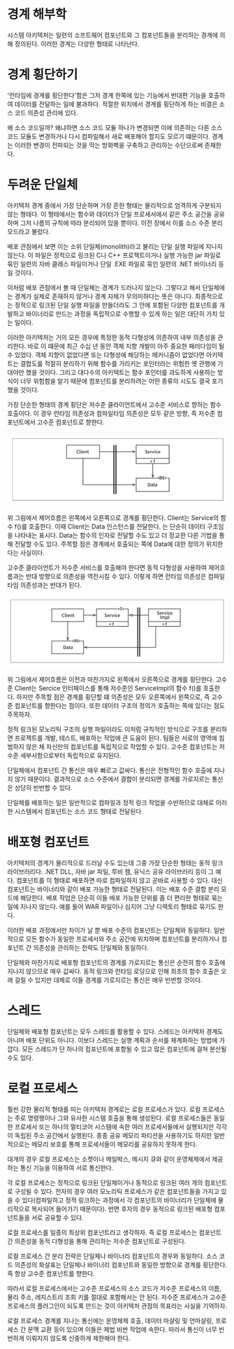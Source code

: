 # **경계 해부학**  
시스템 아키텍처는 일련의 소프트웨어 컴포넌트와 그 컴포넌트들을 분리하는 경계에 의해 정의된다. 이러한 경계는 다양한 형태로 나타난다.  
  
# **경계 횡단하기**  
'런타임에 경계를 횡단한다'함은 그저 경계 한쪽에 있는 기능에서 반대편 기능을 호출하여 데이터를 전달하는 일에 불과하다. 적절한 위치에서 경계를 횡단하게 
하는 비결은 소스 코드 의존성 관리에 있다.  
  
왜 소스 코드일까? 왜냐하면 소스 코드 모듈 하나가 변경되면 이에 의존하는 다른 소스 코드 모듈도 변경하거나 다시 컴파일해서 새로 배포해야 할지도 
모르기 떄문이다. 경계는 이러한 변경이 전파되는 것을 막는 방화벽을 구축하고 관리하는 수단으로써 존재한다.  
  
# **두려운 단일체**  
아키텍처 경계 중에서 가장 단순하며 가장 흔한 형태는 물리적으로 엄격하게 구분되지 않는 형태다. 이 형태에서는 함수와 데이터가 단일 프로세서에서 같은 
주소 공간을 공유하며 그저 나름의 규칙에 따라 분리되어 있을 뿐이다. 이전 장에서 이를 소스 수준 분리 모드라고 불렀다.  
  
배포 관점에서 보면 이는 소위 단일체(monolith)라고 불리는 단일 실행 파일에 지나지 않는다. 이 파일은 정적으로 링크된 C나 C++ 프로젝트이거나 실행 
가능한 jar 파일로 묶인 일련의 자바 클래스 파일이거나 단일 .EXE 파일로 묶인 일련의 .NET 바이너리 등일 것이다.  
  
이처럼 배포 관점에서 볼 때 단일체는 경계가 드러나지 않는다. 그렇다고 해서 단일체에는 경계가 실제로 존재하지 않거나 경계 자체가 무의미하다는 뜻은 
아니다. 최종적으로는 정적으로 링크된 단일 실행 파일을 만들더라도 그 안에 포함된 다양한 컴포넌트를 개발하고 바이너리로 만드는 과정을 독립적으로 
수행할 수 있게 하는 일은 대단히 가치 있는 일이다.  
  
이러한 아키텍처는 거의 모든 경우에 특정한 동적 다형성에 의존하여 내부 의존성을 관리한다. 바로 이 떄문에 최근 수십 년 동안 객체 지향 개발이 아주 
중요한 패러다임이 될 수 있었다. 객체 지향이 없었다면 또는 다형성에 해당하는 메커니즘이 없었다면 아키텍트는 결합도를 적절히 분리하기 위해 함수를 가리키는 
포인터라는 위험한 옛 관행에 기대야만 했을 것이다. 그리고 대다수의 아키텍트는 함수 포인터를 과도하게 사용하는 방식이 너무 위험함을 알기 때문에 
컴포넌트를 분리하려는 어떤 종류의 시도도 결국 포기했을 것이다.  
  
가장 단순한 형태의 경계 횡단은 저수준 클라이언트에서 고수준 서비스로 향하는 함수 호출이다. 이 경우 런타임 의존성과 컴파일타임 의존성은 모두 같은 방향, 
즉 저수준 컴포넌트에서 고수준 컴포넌트로 향한다.  
  
![img.png](image/img.png)  
  
위 그림에서 제어흐름은 왼쪽에서 오른쪽으로 경계를 횡단한다. Client는 Service의 함수 f()를 호출한다. 이때 Client는 Data 인스턴스를 전달한다. 
<DS>는 단순히 데이터 구조임을 나타내는 표시다. Data는 함수의 인자로 전달할 수도 있고 더 정교한 다른 기법을 통해 전달할 수도 있다. 주목할 점은 
경계에서 호출되는 쪽에 Data에 대한 정의가 위치한다는 사실이다.  
  
고수준 클라이언트가 저수준 서비스를 호출해야 한다면 동적 다형성을 사용하여 제어흐름과는 반대 방향으로 의존성을 역전시킬 수 있다. 이렇게 하면 런타임 
의존성은 컴파일타임 의존성과는 반대가 된다.  
  
![img.png](image/img2.png)  
  
위 그림에서 제어흐름은 이전과 마찬가지로 왼쪽에서 오른쪽으로 경계를 횡단한다. 고수준 Client는 Sercice 인터페이스를 통해 저수준인 ServiceImpl의 
함수 f()를 호출한다. 하지만 주목할 점은 경계를 횡단할 떄 의존성은 모두 오른쪽에서 왼쪽으로, 즉 고수준 컴포넌트를 향한다는 점이다. 또한 데이터 구조의 
정의가 호출하는 쪽에 있다는 점도 주목하자.  
  
정적 링크된 모노리틱 구조의 실행 파일이라도 이처럼 규칙적인 방식으로 구조를 분리하면 프로젝트를 개발, 테스트, 배포하는 작업에 큰 도움이 된다. 
팀들은 서로의 영역에 침범하지 않은 채 자신만의 컴포넌트를 독립적으로 작업할 수 있다. 고수준 컴포넌트는 저수준 세부사항으로부터 독립적으로 유지된다.  
  
단일체에서 컴포넌트 간 통신은 매우 빠르고 값싸다. 통신은 전형적인 함수 호출에 지나지 않기 때문이다. 결과적으로 소스 수준에서 결합이 분리되면 
경계를 가로지르는 통신은 상당히 빈번할 수 있다.  
  
단일체를 배포하는 일은 일반적으로 컴파일과 정적 링크 작업을 수반하므로 대체로 이러한 시스템에서 컴포넌트는 소스 코드 형태로 전달된다.  
  
# **배포형 컴포넌트**  
아키텍처의 경계가 물리적으로 드러날 수도 있는데 그중 가장 단순한 형태는 동적 링크 라이브러리다. .NET DLL, 자바 jar 파일, 루비 젬, 유닉스 공유 
라이브러리 등이 그 예다. 컴포넌트를 이 형태로 배포하면 따로 컴파일하지 않고 곧바로 사용할 수 있다. 대신 컴포넌트는 바이너리와 같이 배포 가능한 형태로 
전달된다. 이는 배포 수준 결합 분리 모드에 해당한다. 배포 작업은 단순히 이들 배포 가능한 단위를 좀 더 편리한 형태로 묶는 일에 지나지 않는다. 
예를 들어 WAR 파일이나 심지어 그냥 디렉토리 형태로 묶기도 한다.  
  
이러한 배포 과정에서만 차이가 날 뿐 배포 수준의 컴포넌트는 단일체와 동일하다. 일반적으로 모든 함수가 동일한 프로세서와 주소 공간에 위치하며 
컴포넌트를 분리하거나 컴포넌트 간 의존성을 관리하는 전략도 단일체와 동일하다.  
  
단일체와 마찬가지로 배포형 컴포넌트의 경계를 가로지르는 통신은 순전히 함수 호출에 지나지 않으므로 매우 값싸다. 동적 링크와 런타임 로딩으로 인해 
최초의 함수 호출은 오래 걸릴 수 있지만 대체로 이들 경계를 가로지르는 통신은 매우 빈번할 것이다.  
  
# **스레드**  
단일체와 배포형 컴포넌트는 모두 스레드를 활용할 수 있다. 스레드는 아키텍처 경계도 아니며 배포 단위도 아니다. 이보다 스레드는 실행 계획과 순서를 
체계화하는 방법에 가깝다. 모든 스레드가 단 하나의 컴포넌트에 포함될 수 있고 많은 컴포넌트에 걸쳐 분산될 수도 있다.  
  
# **로컬 프로세스**  
훨씬 강한 물리적 형태를 띠는 아키텍처 경계로는 로컬 프로세스가 있다. 로컬 프로세스는 주로 명령행이나 그와 유사한 시스템 호출을 통해 생성된다. 
로컬 프로세스들은 동일한 프로세서 또는 하나의 멀티코어 시스템에 속한 여러 프로세서들에서 실행되지만 각각이 독립된 주소 공간에서 실행된다. 종종 
공유 메모리 파티션을 사용하기도 하지만 일반적으로는 메모리 보호를 통해 프로세서들이 메모리를 공유하지 못하게 한다.  
  
대개의 경우 로컬 프로세스는 소켓이나 메일박스, 메시지 큐와 같이 운영체제에서 제공하는 통신 기능을 이용하여 서로 통신한다.  
  
각 로컬 프로세스는 정적으로 링크된 단일체이거나 동적으로 링크된 여러 개의 컴포넌트로 구성될 수 있다. 전자의 경우 여러 모노리틱 프로세스가 같은 
컴포넌트들을 가지고 있을 수 있다(컴파일하고 정적 링크하는 과정에서 각 컴포넌트의 바이너리가 단일체에 물리적으로 복사되어 들어가기 때문이다). 
반면 후자의 경우 동적으로 링크된 배포형 컴포넌트들을 서로 공유할 수 있다.  
  
로컬 프로세스를 일종의 최상위 컴포넌트라고 생각하자. 즉 로컬 프로세스는 컴포넌트 간 의존성을 동적 다형성을 통해 관리하는 저수준 컴포넌트로 
구성된다.  
  
로컬 프로세스 간 분리 전략은 단일체나 바이너리 컴포넌트의 경우와 동일하다. 소스 코드 의존성의 화살표는 단일체나 바이너리 컴포넌트와 동일한 방향으로 
경계를 횡단한다. 즉 항상 고수준 컴포넌트를 향한다.  
  
따라서 로컬 프로세스에서는 고수준 프로세스의 소스 코드가 저수준 프로세스의 이름, 물리 주소, 레지스트리 조회 키를 절대로 포함해서는 안 된다. 
저수준 프로세스가 고수준 프로세스의 플러그인이 되도록 만드는 것이 아키텍처 관점의 목표라는 사실을 기억하자.  
  
로컬 프로세스 경계를 지나는 통신에는 운영체제 호출, 데이터 마샬링 및 언마샬링, 프로세스 간 문맥 교환 등이 있으며 이들은 제법 비싼 작업에 속한다. 
따라서 통신이 너무 빈번하게 이뤄지지 않도록 신중하게 제한해야 한다.  
  

  
